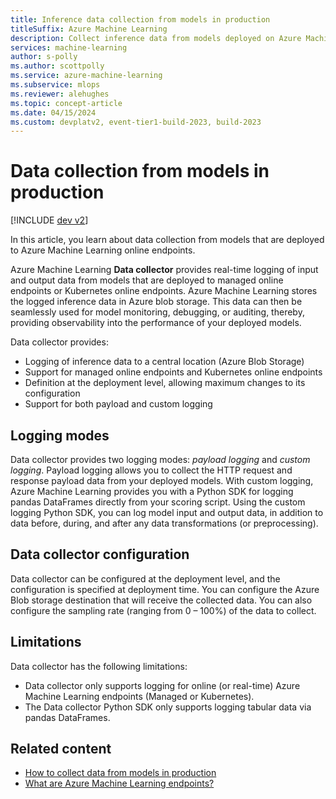 ```yaml
---
title: Inference data collection from models in production
titleSuffix: Azure Machine Learning
description: Collect inference data from models deployed on Azure Machine Learning to monitor their performance in production.
services: machine-learning
author: s-polly
ms.author: scottpolly
ms.service: azure-machine-learning
ms.subservice: mlops
ms.reviewer: alehughes
ms.topic: concept-article 
ms.date: 04/15/2024
ms.custom: devplatv2, event-tier1-build-2023, build-2023
---
```


# Data collection from models in production

[!INCLUDE [dev v2](includes/machine-learning-dev-v2.md)]

In this article, you learn about data collection from models that are deployed to Azure Machine Learning online endpoints.

Azure Machine Learning **Data collector** provides real-time logging of input and output data from models that are deployed to managed online endpoints or Kubernetes online endpoints. Azure Machine Learning stores the logged inference data in Azure blob storage. This data can then be seamlessly used for model monitoring, debugging, or auditing, thereby, providing observability into the performance of your deployed models.

Data collector provides:
- Logging of inference data to a central location (Azure Blob Storage)
- Support for managed online endpoints and Kubernetes online endpoints
- Definition at the deployment level, allowing maximum changes to its configuration
- Support for both payload and custom logging


## Logging modes

Data collector provides two logging modes: _payload logging_ and _custom logging_. Payload logging allows you to collect the HTTP request and response payload data from your deployed models. With custom logging, Azure Machine Learning provides you with a Python SDK for logging pandas DataFrames directly from your scoring script. Using the custom logging Python SDK, you can log model input and output data, in addition to data before, during, and after any data transformations (or preprocessing).

## Data collector configuration

Data collector can be configured at the deployment level, and the configuration is specified at deployment time. You can configure the Azure Blob storage destination that will receive the collected data. You can also configure the sampling rate (ranging from 0 – 100%) of the data to collect.

## Limitations

Data collector has the following limitations:
- Data collector only supports logging for online (or real-time) Azure Machine Learning endpoints (Managed or Kubernetes).
- The Data collector Python SDK only supports logging tabular data via pandas DataFrames.

## Related content

- [How to collect data from models in production](how-to-collect-production-data.md)
- [What are Azure Machine Learning endpoints?](concept-endpoints.md)
